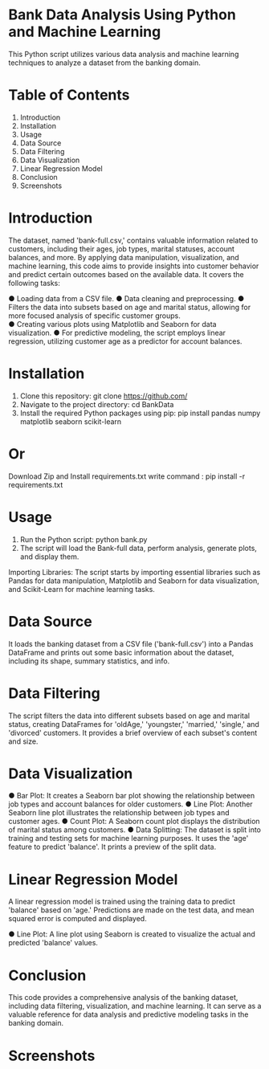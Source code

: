 # Bank Data Analysis Using Python and Machine Learning

This Python script utilizes various data analysis and machine learning techniques to analyze a dataset from the banking domain. 

# Table of Contents
1. Introduction
2. Installation
3. Usage
4. Data Source
5. Data Filtering
6. Data Visualization
7. Linear Regression Model
8. Conclusion
9. Screenshots

# Introduction
The dataset, named 'bank-full.csv,' contains valuable information related to customers, including their ages, job types, marital statuses, account balances, and more. By applying data manipulation, visualization, and machine learning, this code aims to provide insights into customer behavior and predict certain outcomes based on the available data. It covers the following tasks:

 ● Loading data from a CSV file. 
 ● Data cleaning and preprocessing. 
 ● Filters the data into subsets based on age and marital status, allowing for more focused analysis of specific customer groups.  
 ● Creating various plots using Matplotlib and Seaborn for data visualization. 
 ● For predictive modeling, the script employs linear regression, utilizing customer age as a predictor for account balances. 

# Installation
1. Clone this repository: git clone https://github.com/
2. Navigate to the project directory: cd BankData
3. Install the required Python packages using pip: pip install pandas numpy matplotlib seaborn scikit-learn

# Or
Download Zip and Install requirements.txt write command : pip install -r requirements.txt

# Usage
1. Run the Python script: python bank.py
2. The script will load the Bank-full data, perform analysis, generate plots, and display them.

Importing Libraries: The script starts by importing essential libraries such as Pandas for data manipulation, Matplotlib and Seaborn for data visualization, and Scikit-Learn for machine learning tasks.

# Data Source 
It loads the banking dataset from a CSV file ('bank-full.csv') into a Pandas DataFrame and prints out some basic information about the dataset, including its shape, summary statistics, and info.

# Data Filtering
The script filters the data into different subsets based on age and marital status, creating DataFrames for 'oldAge,' 'youngster,' 'married,' 'single,' and 'divorced' customers. It provides a brief overview of each subset's content and size.

# Data Visualization

● Bar Plot: It creates a Seaborn bar plot showing the relationship between job types and account balances for older customers.
● Line Plot: Another Seaborn line plot illustrates the relationship between job types and customer ages.
● Count Plot: A Seaborn count plot displays the distribution of marital status among customers.
● Data Splitting: The dataset is split into training and testing sets for machine learning purposes. It uses the 'age' feature to predict 'balance'. It prints a preview of the split data.

# Linear Regression Model
A linear regression model is trained using the training data to predict 'balance' based on 'age.' Predictions are made on the test data, and mean squared error is computed and displayed.

● Line Plot: A line plot using Seaborn is created to visualize the actual and predicted 'balance' values.

# Conclusion
 This code provides a comprehensive analysis of the banking dataset, including data filtering, visualization, and machine learning. It can serve as a valuable reference for data analysis and predictive modeling tasks in the banking domain.

#   Screenshots